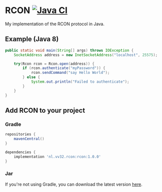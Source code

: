 # RCON [![Java CI](https://github.com/jobfeikens/rcon/actions/workflows/workflow.yml/badge.svg)](https://github.com/jobfeikens/rcon/actions/workflows/workflow.yml)

My implementation of the RCON protocol in Java.

## Example (Java 8)
```java
public static void main(String[] args) throws IOException {
    SocketAddress address = new InetSocketAddress("localhost", 25575);

    try(Rcon rcon = Rcon.open(address)) {
        if (rcon.authenticate("myPassword")) {
            rcon.sendCommand("say Hello World");
        } else {
            System.out.println("Failed to authenticate");
        }
    }
}
```

## Add RCON to your project

### Gradle
```gradle
repositories {
    mavenCentral()
}

dependencies {
    implementation 'nl.vv32.rcon:rcon:1.0.0'
}
```

### Jar
If you're not using Gradle, you can download the latest version [here](https://github.com/jobfeikens/rcon/releases).
